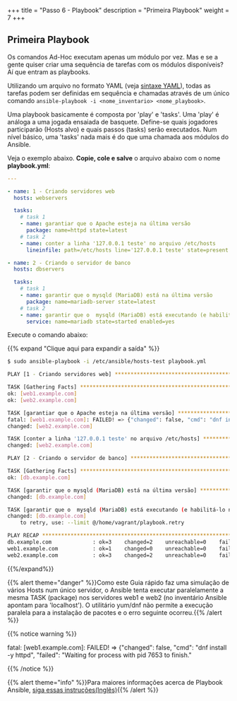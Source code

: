 +++
title = "Passo 6 - Playbook"
description = "Primeira Playbook"
weight = 7
+++

## Primeira Playbook

Os comandos Ad-Hoc executam apenas um módulo por vez. Mas e se a gente quiser criar uma sequência de tarefas com os módulos disponíveis? Aí que entram as playbooks.

Utilizando um arquivo no formato YAML (veja [sintaxe YAML](http://docs.ansible.com/ansible/latest/YAMLSyntax.html)), todas as tarefas podem ser definidas em sequência e chamadas através de um único comando `ansible-playbook -i <nome_inventario> <nome_playbook>`.

Uma playbook basicamente é composta por 'play' e 'tasks'. Uma 'play' é análoga a uma jogada ensaiada de basquete. Define-se quais jogadores participarão (Hosts alvo) e quais passos (tasks) serão executados. Num nível básico, uma 'tasks' nada mais é do que uma chamada aos módulos do Ansible.

Veja o exemplo abaixo. **Copie, cole e salve** o arquivo abaixo com o nome **playbook.yml**:

```yaml
---

- name: 1 - Criando servidores web
  hosts: webservers

  tasks:
    # task 1
    - name: garantiar que o Apache esteja na última versão
      package: name=httpd state=latest
    # task 2
    - name: conter a linha '127.0.0.1 teste' no arquivo /etc/hosts
      lineinfile: path=/etc/hosts line='127.0.0.1 teste' state=present

- name: 2 - Criando o servidor de banco
  hosts: dbservers

  tasks:
    # task 1
    - name: garantir que o mysqld (MariaDB) está na última versão
      package: name=mariadb-server state=latest
    # task 2
    - name: garantir que o  mysqld (MariaDB) está executando (e habilitá-lo no boot)
      service: name=mariadb state=started enabled=yes
```

Execute o comando abaixo:

{{% expand "Clique aqui para expandir a saída" %}}

```bash
$ sudo ansible-playbook -i /etc/ansible/hosts-test playbook.yml

PLAY [1 - Criando servidores web] ***************************************************************************

TASK [Gathering Facts] **************************************************************************************
ok: [web1.example.com]
ok: [web2.example.com]

TASK [garantiar que o Apache esteja na última versão] *******************************************************
fatal: [web1.example.com]: FAILED! => {"changed": false, "cmd": "dnf install -y httpd", "failed": "Waiting for process with pid 7653 to finish.", "Running transaction check", "Waiting for process with pid 7653 to finish.", "The downloaded packages were saved in cache until the next successful transaction.", "You can remove cached packages by executing 'dnf clean packages'."]}
changed: [web2.example.com]

TASK [conter a linha '127.0.0.1 teste' no arquivo /etc/hosts] ***********************************************
changed: [web2.example.com]

PLAY [2 - Criando o servidor de banco] **********************************************************************

TASK [Gathering Facts] **************************************************************************************
ok: [db.example.com]

TASK [garantir que o mysqld (MariaDB) está na última versão] ************************************************
changed: [db.example.com]

TASK [garantir que o  mysqld (MariaDB) está executando (e habilitá-lo no boot)] *****************************
changed: [db.example.com]
	to retry, use: --limit @/home/vagrant/playbook.retry

PLAY RECAP **************************************************************************************************
db.example.com             : ok=3    changed=2    unreachable=0    failed=0
web1.example.com           : ok=1    changed=0    unreachable=0    failed=1
web2.example.com           : ok=3    changed=2    unreachable=0    failed=0
```

{{%/expand%}}

{{% alert theme="danger" %}}Como este Guia rápido faz uma simulação de vários Hosts num único servidor, o Ansible tenta executar paralelamente a mesma TASK (package) nos servidores web1 e web2 (no inventário Ansible apontam para 'localhost'). O utilitário yum/dnf não permite a execução paralela para a instalação de pacotes e o erro seguinte ocorreu.{{% /alert %}}


{{% notice warning %}}


fatal: [web1.example.com]: FAILED! => {"changed": false, "cmd": "dnf install -y httpd", "failed": "Waiting for process with pid 7653 to finish."


{{% /notice %}}

{{% alert theme="info" %}}Para maiores informações acerca de Playbook Ansible, [siga essas instruções(Inglês)](http://docs.ansible.com/ansible/latest/playbooks.html){{% /alert %}}
